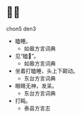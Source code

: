 







# 𥅻盹
chon5 den3
+ 瞌睡。
  * 如皋方言词典
+ 见“瞌𥅻”。
  * 如皋方言词典
+ 坐着打瞌睡，头上下颠动。
  * 东台方言词典
+ 眼睛无神，发呆。
  * 东台方言词典
+ 打盹。
  * 泰县方言志
